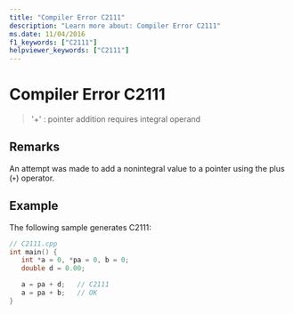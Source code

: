 ```yaml
---
title: "Compiler Error C2111"
description: "Learn more about: Compiler Error C2111"
ms.date: 11/04/2016
f1_keywords: ["C2111"]
helpviewer_keywords: ["C2111"]
---
```

# Compiler Error C2111

> '+' : pointer addition requires integral operand

## Remarks

An attempt was made to add a nonintegral value to a pointer using the plus (`+`) operator.

## Example

The following sample generates C2111:

```cpp
// C2111.cpp
int main() {
   int *a = 0, *pa = 0, b = 0;
   double d = 0.00;

   a = pa + d;   // C2111
   a = pa + b;   // OK
}
```
